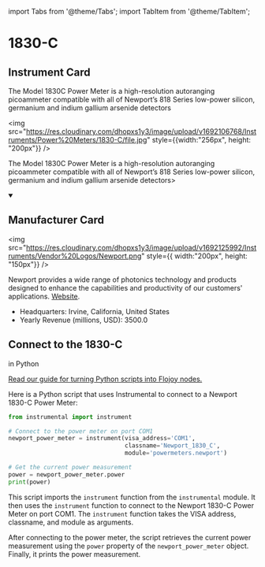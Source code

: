 
import Tabs from '@theme/Tabs';
import TabItem from '@theme/TabItem';

# 1830-C


## Instrument Card

<div className="flex">

<div>

The Model 1830C Power Meter is a high-resolution autoranging picoammeter compatible with all of Newport’s 818 Series low-power silicon, germanium and indium gallium arsenide detectors

</div>

<img src="https://res.cloudinary.com/dhopxs1y3/image/upload/v1692106768/Instruments/Power%20Meters/1830-C/file.jpg" style={{width:"256px", height: "200px"}} />

</div>

The Model 1830C Power Meter is a high-resolution autoranging picoammeter compatible with all of Newport’s 818 Series low-power silicon, germanium and indium gallium arsenide detectors>

<details open>
<summary><h2>Manufacturer Card</h2></summary>

<img src="https://res.cloudinary.com/dhopxs1y3/image/upload/v1692125992/Instruments/Vendor%20Logos/Newport.png" style={{ width:"200px", height: "150px"}} />

Newport provides a wide range of photonics technology and products designed to enhance the capabilities and productivity of our customers' applications. <a href="https://www.newport.com/">Website</a>.

<ul>
  <li>Headquarters: Irvine, California, United States</li>
  <li>Yearly Revenue (millions, USD): 3500.0</li>
</ul>
</details>

## Connect to the 1830-C
 in Python

[Read our guide for turning Python scripts into Flojoy nodes.](https://docs.flojoy.ai/custom-nodes/creating-custom-node/)


<Tabs>
<TabItem value="Instrumental" label="Instrumental">

Here is a Python script that uses Instrumental to connect to a Newport 1830-C Power Meter:

```python
from instrumental import instrument

# Connect to the power meter on port COM1
newport_power_meter = instrument(visa_address='COM1',
                                 classname='Newport_1830_C',
                                 module='powermeters.newport')

# Get the current power measurement
power = newport_power_meter.power
print(power)
```

This script imports the `instrument` function from the `instrumental` module. It then uses the `instrument` function to connect to the Newport 1830-C Power Meter on port COM1. The `instrument` function takes the VISA address, classname, and module as arguments.

After connecting to the power meter, the script retrieves the current power measurement using the `power` property of the `newport_power_meter` object. Finally, it prints the power measurement.

</TabItem>
</Tabs>